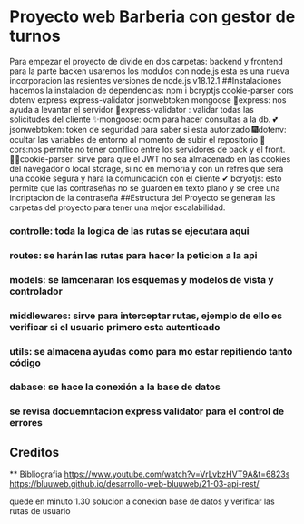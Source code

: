 # Proyecto web Barberia con gestor de turnos

Para empezar el proyecto de divide en dos carpetas: backend y frontend
para la parte backen usaremos los modulos con node,js esta es una nueva incorporacion las resientes versiones de node.js v18.12.1
##Instalaciones
hacemos la instalacion de dependencias:
npm i bcryptjs cookie-parser cors dotenv express express-validator jsonwebtoken mongoose
🎉express: nos ayuda a levantar el servidor
🎈express-validator : validar todas las solicitudes del cliente
✨mongoose: odm para hacer consultas a la db.
💕jsonwebtoken: token de seguridad para saber si esta autorizado
🎆dotenv: ocultar las variables de entorno al momento de subir el repositorio
🎇cors:nos permite no tener conflico entre los servidores de back y el front.
🐱‍👤cookie-parser: sirve para que el JWT no sea almacenado en las cookies del navegador o local storage, si no en memoria y con un refres que será una cookie segura y hara la comunicación con el cliente
✔ bcryotjs: esto permite que las contraseñas no se guarden en texto plano y se cree una incriptacion de la contraseña
##Estructura del Proyecto
se generan las carpetas del proyecto para tener una mejor escalabilidad.

### controlle: toda la logica de las rutas se ejecutara aqui

### routes: se harán las rutas para hacer la peticion a la api

### models: se lamcenaran los esquemas y modelos de vista y controlador

### middlewares: sirve para interceptar rutas, ejemplo de ello es verificar si el usuario primero esta autenticado

### utils: se almacena ayudas como para mo estar repitiendo tanto código

### dabase: se hace la conexión a la base de datos

### se revisa docuemntacion express validator para el control de errores

## Creditos

\*\* Bibliografia
https://www.youtube.com/watch?v=VrLvbzHVT9A&t=6823s
https://bluuweb.github.io/desarrollo-web-bluuweb/21-03-api-rest/

quede en minuto 1.30 solucion a conexion base de datos y verificar las rutas de usuario
